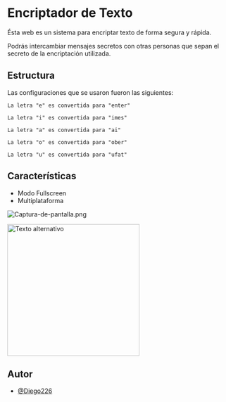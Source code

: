
# Encriptador de Texto

Ésta web es un sistema para encriptar texto de forma segura y rápida.

Podrás intercambiar mensajes secretos con otras personas que sepan el secreto de la encriptación utilizada.

## Estructura

Las configuraciones que se usaron fueron las siguientes:

``La letra "e" es convertida para "enter"``

``La letra "i" es convertida para "imes"``

``La letra "a" es convertida para "ai"``

``La letra "o" es convertida para "ober"``

``La letra "u" es convertida para "ufat"``



## Características

- Modo Fullscreen
- Multiplataforma

![Captura-de-pantalla.png](https://i.postimg.cc/tTR52b8y/Captura-de-pantalla.png)


<img src="https://i.postimg.cc/CLtcSd6Q/Screenshot-2024.jpg" alt="Texto alternativo" width="300" align='center'/>

## Autor

- [@Diego226](https://github.com/Diego226)

